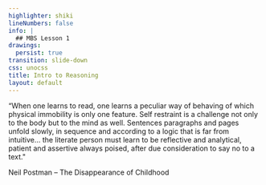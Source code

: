 ```yaml
---
highlighter: shiki
lineNumbers: false
info: |
  ## MBS Lesson 1
drawings:
  persist: true
transition: slide-down
css: unocss
title: Intro to Reasoning
layout: default
---
```


“When one learns to read, one learns a peculiar way of behaving of which physical immobility is only one feature. Self restraint is a challenge not only to the body but to the mind as well. Sentences paragraphs and pages unfold slowly, in sequence and according to a logic that is far from intuitive...  the literate person must learn to be reflective and analytical, patient and assertive always poised, after due consideration to say no to a text."

Neil Postman – The Disappearance of Childhood

